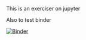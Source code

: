 This is an exerciser on jupyter

Also to test binder

[![Binder](https://mybinder.org/badge_logo.svg)](https://mybinder.org/v2/gh/jflasham/jupyterlab-demo/HEAD)
